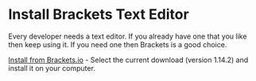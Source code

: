 # Install Brackets Text Editor

Every developer needs a text editor.   If you already have one that you like
then keep using it.  If you need one then Brackets is a good choice.


[Install from Brackets.io](https://brackets.io) - Select the current download
(version 1.14.2) and install it on your computer.


